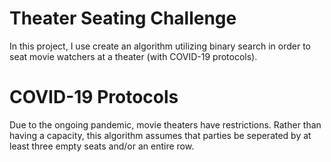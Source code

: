 # Theater Seating Challenge

In this project, I use create an algorithm utilizing binary search in order to seat movie watchers at a theater (with COVID-19 protocols).

# COVID-19 Protocols

Due to the ongoing pandemic, movie theaters have restrictions. Rather than having a capacity, this algorithm assumes that parties be seperated by at least three empty seats and/or an entire row.
